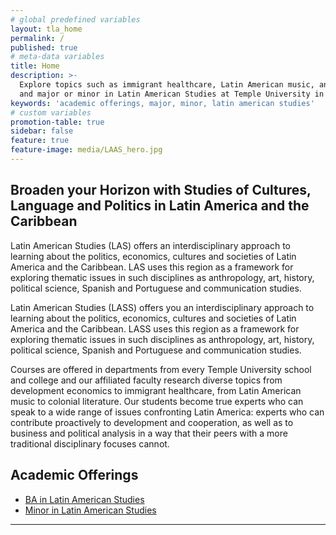 ```yaml
---
# global predefined variables
layout: tla_home
permalink: /
published: true
# meta-data variables
title: Home
description: >-
  Explore topics such as immigrant healthcare, Latin American music, and colonial literature; view academic offerings
  and major or minor in Latin American Studies at Temple University in the College of Liberal Arts.
keywords: 'academic offerings, major, minor, latin american studies'
# custom variables
promotion-table: true
sidebar: false
feature: true
feature-image: media/LAAS_hero.jpg
---
```

## Broaden your Horizon with Studies of Cultures, Language and Politics in Latin America and the Caribbean
Latin American Studies (LAS) offers an interdisciplinary approach to learning about the politics, economics, cultures and societies of Latin America and the Caribbean. LAS uses this region as a framework for exploring thematic issues in such disciplines as anthropology, art, history, political science, Spanish and Portuguese and communication studies.  

Latin American Studies (LASS) offers you an interdisciplinary approach to learning about the politics, economics, cultures and societies of Latin America and the Caribbean. LASS uses this region as a framework for exploring thematic issues in such disciplines as anthropology, art, history, political science, Spanish and Portuguese and communication studies.

Courses are offered in departments from every Temple University school and college and our affiliated faculty research diverse topics from development economics to immigrant healthcare, from Latin American music to colonial literature. Our students become true experts who can speak to a wide range of issues confronting Latin America: experts who can contribute proactively to development and cooperation, as well as to business and political analysis in a way that their peers with a more traditional disciplinary focuses cannot.

## Academic Offerings
- [BA in Latin American Studies](http://bulletin.temple.edu/undergraduate/liberal-arts/latin-american-studies/ba-latin-american-studies/)
- [Minor in Latin American Studies](http://bulletin.temple.edu/undergraduate/liberal-arts/latin-american-studies/minor-latin-american-studies/)

___
